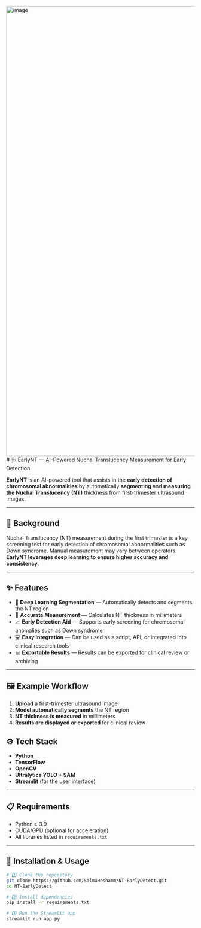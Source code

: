 <img width="2374" height="1202" alt="image" src="https://github.com/user-attachments/assets/5da6dc6f-d0ec-4daa-b8ed-83cc8f019f08" /># 🩺 EarlyNT — AI-Powered Nuchal Translucency Measurement for Early Detection  

**EarlyNT** is an AI-powered tool that assists in the **early detection of chromosomal abnormalities** by automatically **segmenting** and **measuring the Nuchal Translucency (NT)** thickness from first-trimester ultrasound images.

---

## 📖 Background  

Nuchal Translucency (NT) measurement during the first trimester is a key screening test for early detection of chromosomal abnormalities such as Down syndrome. Manual measurement may vary between operators. **EarlyNT leverages deep learning to ensure higher accuracy and consistency.**

---

## ✨ Features  

- 🧠 **Deep Learning Segmentation** — Automatically detects and segments the NT region  
- 📏 **Accurate Measurement** — Calculates NT thickness in millimeters  
- 📈 **Early Detection Aid** — Supports early screening for chromosomal anomalies such as Down syndrome  
- 💻 **Easy Integration** — Can be used as a script, API, or integrated into clinical research tools  
- 📊 **Exportable Results** — Results can be exported for clinical review or archiving  

---

## 🖼️ Example Workflow  

1. **Upload** a first-trimester ultrasound image  
2. **Model automatically segments** the NT region  
3. **NT thickness is measured** in millimeters  
4. **Results are displayed or exported** for clinical review  




## ⚙️ Tech Stack  

- **Python**  
- **TensorFlow**  
- **OpenCV**  
- **Ultralytics YOLO + SAM**  
- **Streamlit** (for the user interface)  

---

## 📋 Requirements  

- Python ≥ 3.9  
- CUDA/GPU (optional for acceleration)  
- All libraries listed in `requirements.txt`  

---

## 🚀 Installation & Usage  

```bash
# 1️⃣ Clone the repository
git clone https://github.com/SalmaHeshamm/NT-EarlyDetect.git
cd NT-EarlyDetect

# 2️⃣ Install dependencies
pip install -r requirements.txt

# 3️⃣ Run the Streamlit app
streamlit run app.py
